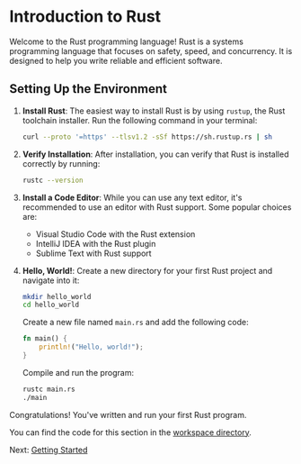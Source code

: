 # Introduction to Rust

Welcome to the Rust programming language! Rust is a systems programming language that focuses on safety, speed, and concurrency. It is designed to help you write reliable and efficient software.

## Setting Up the Environment

1. **Install Rust**: The easiest way to install Rust is by using `rustup`, the Rust toolchain installer. Run the following command in your terminal:

    ```sh
    curl --proto '=https' --tlsv1.2 -sSf https://sh.rustup.rs | sh
    ```

2. **Verify Installation**: After installation, you can verify that Rust is installed correctly by running:

    ```sh
    rustc --version
    ```

3. **Install a Code Editor**: While you can use any text editor, it's recommended to use an editor with Rust support. Some popular choices are:
    - Visual Studio Code with the Rust extension
    - IntelliJ IDEA with the Rust plugin
    - Sublime Text with Rust support

4. **Hello, World!**: Create a new directory for your first Rust project and navigate into it:

    ```sh
    mkdir hello_world
    cd hello_world
    ```

    Create a new file named `main.rs` and add the following code:

    ```rust
    fn main() {
        println!("Hello, world!");
    }
    ```

    Compile and run the program:

    ```sh
    rustc main.rs
    ./main
    ```

Congratulations! You've written and run your first Rust program.

You can find the code for this section in the [workspace directory](workspace/hello_world.rs).

Next: [Getting Started](../01-Getting-Started/README.md)
